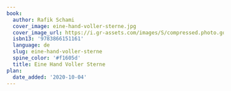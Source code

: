 ```yaml
---
book:
  author: Rafik Schami
  cover_image: eine-hand-voller-sterne.jpg
  cover_image_url: https://i.gr-assets.com/images/S/compressed.photo.goodreads.com/books/1341122948l/1491329.jpg
  isbn13: '9783866151161'
  language: de
  slug: eine-hand-voller-sterne
  spine_color: '#f1605d'
  title: Eine Hand Voller Sterne
plan:
  date_added: '2020-10-04'
---
```

